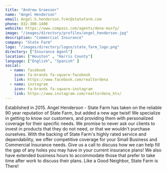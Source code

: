 ```yaml
---
title: "Andrew Graesser"
name: "Angel Henderson"
email: Angel.h.henderson.fc4c@statefarm.com
phone: 832-300-1400
website: https://www.compass.com/agents/dena-musfy/
image: "/images/directory/profiles/angel_henderson.jpg"
description: "Commercial Insurance"
company: "State Farm"
logo: "/images/directory/logos/state_farm_logo.png"
directory: ["Insurance Agent"]
location: ["Houston" , "Harris County"]
language: ["English", "Spanish" ]
social:
  - name: facebook
    icon: fa-brands fa-square-facebook
    link: https://www.facebook.com/realtordena
  - name: instagram
    icon: fa-brands fa-square-instagram
    link: https://www.instagram.com/realtordena_htx/
---
```

Established in 2015. Angel Henderson - State Farm has taken on the reliable 90 year reputation of State Farm, but added a new age twist! We specialize in getting to know our customers, and providing them with personalized coverage for their specific needs. We promise to never ask our clients to invest in products that they do not need, or that we wouldn't purchase ourselves. With the backing of State Farm's highly rated service and dependability, we offer competitive coverage for your Small Business and Commercial Insurance needs. Give us a call to discuss how we can help fill the gap of any holes you may have in your current insurance plans! We also have extended business hours to accommodate those that prefer to take time after work to discuss their plans. Like a Good Neighbor, State Farm is There!
